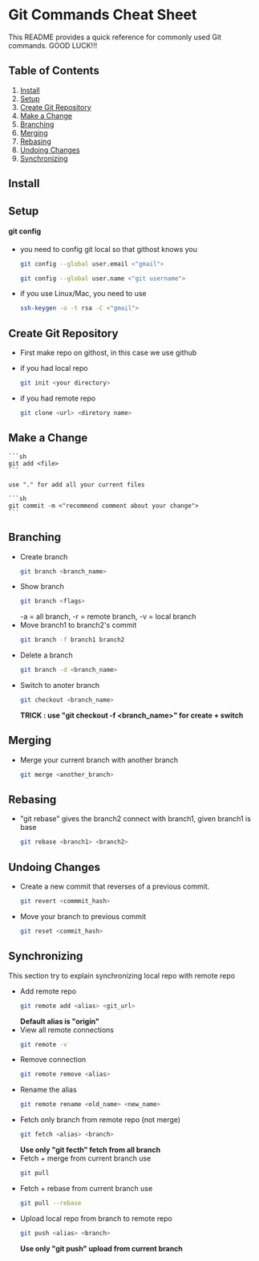 Git Commands Cheat Sheet
========================

This README provides a quick reference for commonly used Git commands. GOOD LUCK!!!

Table of Contents
-----------------

1. [Install](#install)
1. [Setup](#setup)
2. [Create Git Repository](#create-git-repo)
4. [Make a Change](#makechange)
3. [Branching](#branching)
4. [Merging](#merging)
5. [Rebasing](#rebase)
6. [Undoing Changes](#undoing-changes)
7. [Synchronizing](#sync)

Install <a name="install"></a>
-------

Setup <a name="setup"></a>
-----
#### git config
- you need to config git local so that githost knows you
	```sh
	git config --global user.email <"gmail">
	```
	```sh
	git config --global user.name <"git username">
	```
- if you use Linux/Mac, you need to use
	```sh
	ssh-keygen -o -t rsa -C <"gmail">
	```

	<!-- insert a picture for put key -->

Create Git Repository <a name="create-git-repo"></a>
--------------
- First make repo on githost, in this case we use github

	<!-- maybe insert a picture -->

- if you had local repo
	
	```sh
	git init <your directory>
	```
- if you had remote repo
	```sh
	git clone <url> <diretory name>
	```

Make a Change <a name="makechange"></a>
-------------

	```sh
	git add <file>
	```
	
	use "." for add all your current files
	
	```sh
	git commit -m <"recommend comment about your change">
	```

Branching <a name="branching"></a>
---------

- Create branch
	```sh
	git branch <branch_name>
	```
- Show branch
	```sh
	git branch <flags>
	```
	-a = all branch, -r = remote branch, -v = local branch
- Move branch1 to branch2's commit
	```sh
	git branch -f branch1 branch2
	```
- Delete a branch
	```sh
	git branch -d <branch_name>
	```
- Switch to anoter branch
	```sh
	git checkout <branch_name>
	```
	**TRICK : use "git checkout -f <branch_name>" for create + switch**

Merging <a name="merging"></a>
-------
- Merge your current branch with another branch
	```sh
	git merge <another_branch>
	```
Rebasing <a name="rebase"></a>
--------

- "git rebase" gives the branch2 connect with branch1,
given branch1 is base
	```sh
	git rebase <branch1> <branch2>
	```

Undoing Changes <a name="undoing-changes"></a>
---------------
- Create a new commit that reverses of a previous commit.
	```sh
	git revert <commmit_hash>
	```
- Move your branch to previous commit
	```sh
	git reset <commit_hash>
	```

Synchronizing <a name="sync"></a>
-------------
This section try to explain synchronizing local repo with remote repo
- Add remote repo
	```sh
	git remote add <alias> <git_url>
	```
	**Default alias is "origin"**
- View all remote connections
	```sh
	git remote -v
	```
- Remove connection
	```sh
	git remote remove <alias>
	```
- Rename the alias
	```sh
	git remote rename <old_name> <new_name>
	```
- Fetch only branch from remote repo (not merge)
	```sh
	git fetch <alias> <branch>
	```
	**Use only "git fecth" fetch from all branch**
- Fetch + merge from current branch use
	```sh
	git pull
	```
- Fetch + rebase from current branch use
	```sh
	git pull --rebase
	```
- Upload local repo from branch to remote repo
	```sh
	git push <alias> <branch>
	```
	**Use only "git push" upload from current branch**